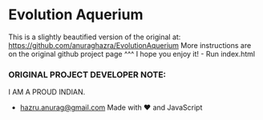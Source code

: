 # Evolution Aquerium
This is a slightly beautified version of the original at: https://github.com/anuraghazra/EvolutionAquerium
More instructions are on the original github project page ^^^
I hope you enjoy it! - Run index.html




### ORIGINAL PROJECT DEVELOPER NOTE:
I AM A PROUD INDIAN.
* hazru.anurag@gmail.com
Made with :heart: and JavaScript
